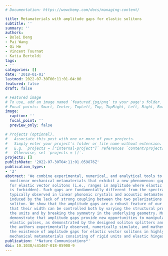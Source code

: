 ```yaml
---
# Documentation: https://wowchemy.com/docs/managing-content/

title: Metamaterials with amplitude gaps for elastic solitons
subtitle: ''
summary: ''
authors:
- Bolei Deng
- Pai Wang
- Qi He
- Vincent Tournat
- Katia Bertoldi
tags:
- ''
categories: []
date: '2018-01-01'
lastmod: 2022-07-30T00:11:01-04:00
featured: false
draft: false

# Featured image
# To use, add an image named `featured.jpg/png` to your page's folder.
# Focal points: Smart, Center, TopLeft, Top, TopRight, Left, Right, BottomLeft, Bottom, BottomRight.
image:
  caption: ''
  focal_point: ''
  preview_only: false

# Projects (optional).
#   Associate this post with one or more of your projects.
#   Simply enter your project's folder or file name without extension.
#   E.g. `projects = ["internal-project"]` references `content/project/deep-learning/index.md`.
#   Otherwise, set `projects = []`.
projects: []
publishDate: '2022-07-30T04:11:01.059876Z'
publication_types:
- '2'
abstract: 'We combine experimental, numerical, and analytical tools to design highly
  nonlinear mechanical metamaterials that exhibit a new phenomenon: gaps in amplitude
  for elastic vector solitons (i.e., ranges in amplitude where elastic soliton propagation
  is forbidden). Such gaps are fundamentally different from the spectral gaps in frequency
  typically observed in linear phononic crystals and acoustic metamaterials and are
  induced by the lack of strong coupling between the two polarizations of the vector
  soliton. We show that the amplitude gaps are a robust feature of our system and
  that their width can be controlled both by varying the structural properties of
  the units and by breaking the symmetry in the underlying geometry. Moreover, we
  demonstrate that amplitude gaps provide new opportunities to manipulate highly nonlinear
  elastic pulses, as demonstrated by the designed soliton splitters and diodes. Here,
  the authors experimentally observed, numerically simulate, and mathematically analyze
  the existence of amplitude gaps for elastic vector solitons in highly deformable
  mechanical metamaterials consisting of rigid units and elastic hinges.'
publication: '*Nature Communications*'
doi: 10.1038/s41467-018-05908-9
---
```

